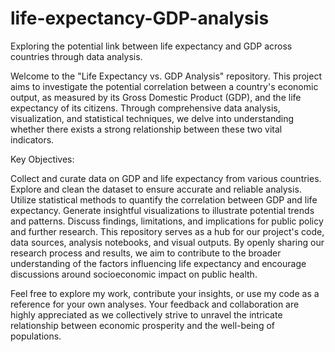 # life-expectancy-GDP-analysis
Exploring the potential link between life expectancy and GDP across countries through data analysis.

Welcome to the "Life Expectancy vs. GDP Analysis" repository. This project aims to investigate the potential correlation between a country's economic output, as measured by its Gross Domestic Product (GDP), and the life expectancy of its citizens. Through comprehensive data analysis, visualization, and statistical techniques, we delve into understanding whether there exists a strong relationship between these two vital indicators.

Key Objectives:

Collect and curate data on GDP and life expectancy from various countries.
Explore and clean the dataset to ensure accurate and reliable analysis.
Utilize statistical methods to quantify the correlation between GDP and life expectancy.
Generate insightful visualizations to illustrate potential trends and patterns.
Discuss findings, limitations, and implications for public policy and further research.
This repository serves as a hub for our project's code, data sources, analysis notebooks, and visual outputs. By openly sharing our research process and results, we aim to contribute to the broader understanding of the factors influencing life expectancy and encourage discussions around socioeconomic impact on public health.

Feel free to explore my work, contribute your insights, or use my code as a reference for your own analyses. Your feedback and collaboration are highly appreciated as we collectively strive to unravel the intricate relationship between economic prosperity and the well-being of populations.
